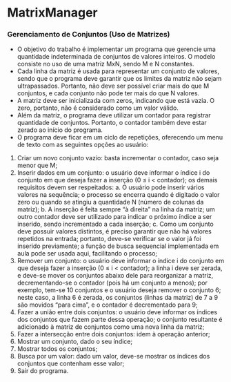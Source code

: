 
# MatrixManager

### Gerenciamento de Conjuntos (Uso de Matrizes)

- O objetivo do trabalho é implementar um programa que gerencie uma quantidade indeterminada de
conjuntos de valores inteiros. O modelo consiste no uso de uma matriz MxN, sendo M e N constantes.
- Cada linha da matriz é usada para representar um conjunto de valores, sendo que o programa deve garantir
que os limites da matriz não sejam ultrapassados. Portanto, não deve ser possível criar mais do que M
conjuntos, e cada conjunto não pode ter mais do que N valores.
- A matriz deve ser inicializada com zeros, indicando que está vazia. O zero, portanto, não é considerado como
um valor válido.
- Além da matriz, o programa deve utilizar um contador para registrar quantidade de conjuntos. Portanto, o
contador também deve estar zerado ao início do programa.
- O programa deve ficar em um ciclo de repetições, oferecendo um menu de texto com as seguintes opções
ao usuário:
1. Criar um novo conjunto vazio: basta incrementar o contador, caso seja menor que M;
2. Inserir dados em um conjunto: o usuário deve informar o índice i do conjunto em que deseja fazer a
inserção (0 ≤ i < contador); os demais requisitos devem ser respeitados:
a. O usuário pode inserir vários valores na sequência; o processo se encerra quando é digitado o valor
zero ou quando se atingiu a quantidade N (número de colunas da matriz);
b. A inserção é feita sempre “à direita” na linha da matriz; um outro contador deve ser utilizado para
indicar o próximo índice a ser inserido, sendo incrementado a cada inserção;
c. Como um conjunto deve possuir valores distintos, é preciso garantir que não há valores repetidos na
entrada; portanto, deve-se verificar se o valor já foi inserido previamente; a função de busca
sequencial implementada em aula pode ser usada aqui, facilitando o processo;
3. Remover um conjunto: o usuário deve informar o índice i do conjunto em que deseja fazer a inserção (0
≤ i < contador); a linha i deve ser zerada, e deve-se mover os conjuntos abaixo dele para reorganizar a
matriz, decrementando-se o contador (pois há um conjunto a menos); por exemplo, tem-se 10 conjuntos
e o usuário deseja remover o conjunto 6; neste caso, a linha 6 é zerada, os conjuntos (linhas da matriz)
de 7 a 9 são movidos “para cima”, e o contador é decrementado para 9;
4. Fazer a união entre dois conjuntos: o usuário deve informar os índices dos conjuntos que fazem parte
dessa operação; o conjunto resultante é adicionado à matriz de conjuntos como uma nova linha da
matriz;
5. Fazer a intersecção entre dois conjuntos: idem à operação anterior;
6. Mostrar um conjunto, dado o seu índice;
7. Mostrar todos os conjuntos;
8. Busca por um valor: dado um valor, deve-se mostrar os índices dos conjuntos que contenham esse valor;
9. Sair do programa.
